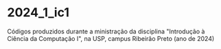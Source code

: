 # 2024_1_ic1
Códigos produzidos durante a ministração da disciplina "Introdução à Ciência da Computação I", na USP, campus Ribeirão Preto (ano de 2024)
